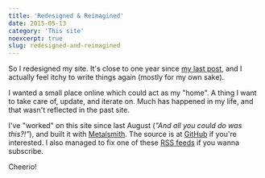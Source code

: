 ```yaml
---
title: 'Redesigned & Reimagined'
date: 2015-05-13
category: 'This site'
noexcerpt: true
slug: redesigned-and-reimagined
---
```


So I redesigned my site. It's close to one year since [my last post](/writings/writing-contextual-css/), and I actually feel itchy to write things again (mostly for my own sake).

I wanted a small place online which could act as my "home". A thing I want to take care of, update, and iterate on. Much has happened in my life, and that wasn't reflected in the past site.

I've "worked" on this site since last August (*"And all you could do was this?!"*), and built it with [Metalsmith](http://www.metalsmith.io/). The source is at [GitHub](https://github.com/johanbrook/johanbrook.com) if you're interested. I also managed to fix one of these [RSS feeds](http://www.johanbrook.com/rss.xml) if you wanna subscribe.

Cheerio!
